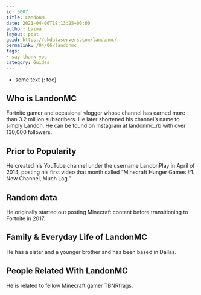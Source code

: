```yaml
---
id: 5007
title: LandonMC
date: 2021-04-06T18:13:25+00:00
author: Laima
layout: post
guid: https://ukdataservers.com/landonmc/
permalink: /04/06/landonmc
tags:
- say thank you
category: Guides
---
```


* some text
{: toc}


## Who is LandonMC
                  
                  
                  
Fortnite gamer and occasional vlogger whose channel has earned more than 3.2 million subscribers. He later shortened his channel&#8217;s name to simply Landon. He can be found on Instagram at landonmc_rb with over 130,000 followers.
                  
              
            
              
            
                
                
                
## Prior to Popularity
                  
                  
                  
He created his YouTube channel under the username LandonPlay in April of 2014, posting his first video that month called &#8220;Minecraft Hunger Games #1. New Channel, Much Lag.&#8221; 
                  
              
            
              
            
                
                
                
## Random data
                  
                  
                  
He originally started out posting Minecraft content before transitioning to Fortnite in 2017.
                  
              
            
              
            
                
                
                
## Family & Everyday Life of LandonMC
                  
                  
                  
He has a sister and a younger brother and has been based in Dallas. 
                  
              
            
              
            
                
                
                
## People Related With LandonMC
                  
                  
                  
He is related to fellow Minecraft gamer TBNRfrags. 
                  
              
            
              
            
                
              
            
              
              
            
            
              
            
          
          
          